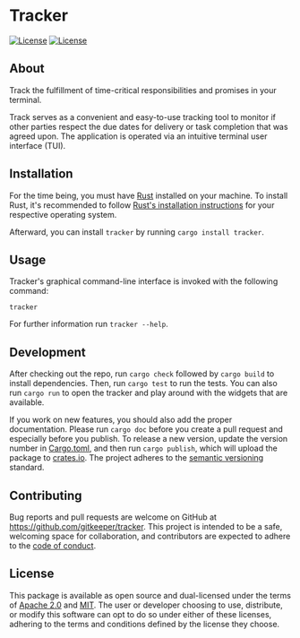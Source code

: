 # Tracker

[![License](https://img.shields.io/badge/license-Apache%202.0-blue?style=flat-square)](LICENSE-APACHE)
[![License](https://img.shields.io/badge/license-MIT-blue?style=flat-square)](LICENSE-MIT)

## About

Track the fulfillment of time-critical responsibilities and promises in your terminal.

Track serves as a convenient and easy-to-use tracking tool to monitor if other parties respect the
due dates for delivery or task completion that was agreed upon. The application is operated via an
intuitive terminal user interface (TUI).

## Installation

For the time being, you must have [Rust](https://www.rust-lang.org/) installed on your machine.
To install Rust, it's recommended to follow
[Rust's installation instructions](https://www.rust-lang.org/tools/install) for your respective
operating system.

Afterward, you can install `tracker` by running `cargo install tracker`.

## Usage

Tracker's graphical command-line interface is invoked with the following command:

`tracker`

For further information run `tracker --help`.

## Development

After checking out the repo, run `cargo check` followed by `cargo build` to install dependencies.
Then, run `cargo test` to run the tests. You can also run `cargo run` to open the tracker and play
around with the widgets that are available.

If you work on new features, you should also add the proper documentation. Please run `cargo doc`
before you create a pull request and especially before you publish. To release a new version,
update the version number in [Cargo.toml](Cargo.toml), and then run `cargo publish`, which will
upload the package to [crates.io](https://crates.io). The project adheres to the
[semantic versioning](https://semver.org/) standard.

## Contributing

Bug reports and pull requests are welcome on GitHub at https://github.com/gitkeeper/tracker. This
project is intended to be a safe, welcoming space for collaboration, and contributors are expected
to adhere to the [code of conduct](CODE_OF_CONDUCT.md).

## License

This package is available as open source and dual-licensed under the terms of
[Apache 2.0](LICENSE-APACHE) and [MIT](LICENSE-MIT). The user or developer choosing to use,
distribute, or modify this software can opt to do so under either of these licenses, adhering to
the terms and conditions defined by the license they choose.
